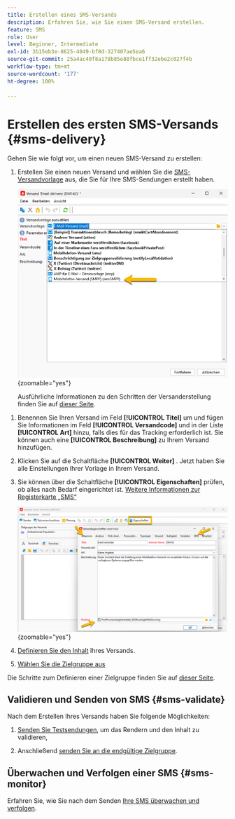 ```yaml
---
title: Erstellen eines SMS-Versands
description: Erfahren Sie, wie Sie einen SMS-Versand erstellen.
feature: SMS
role: User
level: Beginner, Intermediate
exl-id: 3b15eb3e-8625-4049-bf0d-327407ae5ea6
source-git-commit: 25a4ac40f8a178b85e88fbce1ff32ebe2c027f4b
workflow-type: tm+mt
source-wordcount: '177'
ht-degree: 100%

---
```


# Erstellen des ersten SMS-Versands {#sms-delivery}

Gehen Sie wie folgt vor, um einen neuen SMS-Versand zu erstellen:

1. Erstellen Sie einen neuen Versand und wählen Sie die [SMS-Versandvorlage](sms-mid-sourcing.md#sms-delivery-template) aus, die Sie für Ihre SMS-Sendungen erstellt haben.

   ![](assets/sms_create.png){zoomable="yes"}

   Ausführliche Informationen zu den Schritten der Versanderstellung finden Sie auf [dieser Seite](../../start/create-message.md).

<!-- * For standalone instance,  [learn more here](sms-standalone-instance.md#sms-delivery-template).
* For mid-sourcing infrastructure, -->

1. Benennen Sie Ihren Versand im Feld **[!UICONTROL Titel]** um und fügen Sie Informationen im Feld **[!UICONTROL Versandcode]** und in der Liste **[!UICONTROL Art]** hinzu, falls dies für das Tracking erforderlich ist. Sie können auch eine **[!UICONTROL Beschreibung]** zu Ihrem Versand hinzufügen.

1. Klicken Sie auf die Schaltfläche **[!UICONTROL Weiter]** . Jetzt haben Sie alle Einstellungen Ihrer Vorlage in Ihrem Versand.

1. Sie können über die Schaltfläche **[!UICONTROL Eigenschaften]** prüfen, ob alles nach Bedarf eingerichtet ist. [Weitere Informationen zur Registerkarte „SMS“](sms-delivery-settings.md#sms-tab)

   ![](assets/sms_settings.png){zoomable="yes"}

1. [Definieren Sie den Inhalt](sms-content.md) Ihres Versands.

1. [Wählen Sie die Zielgruppe aus](sms-audience.md)

Die Schritte zum Definieren einer Zielgruppe finden Sie auf [dieser Seite](../../audiences/create-audiences.md).

## Validieren und Senden von SMS {#sms-validate}

Nach dem Erstellen Ihres Versands haben Sie folgende Möglichkeiten:

1. [Senden Sie Testsendungen](sms-proofs.md), um das Rendern und den Inhalt zu validieren,

1. Anschließend [senden Sie an die endgültige Zielgruppe](sms-send.md).

## Überwachen und Verfolgen einer SMS {#sms-monitor}

Erfahren Sie, wie Sie nach dem Senden [Ihre SMS überwachen und verfolgen](sms-monitor.md).

